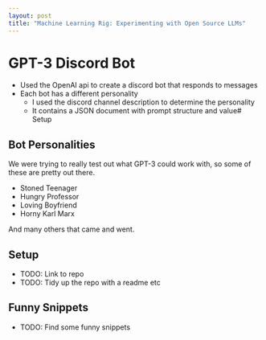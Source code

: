 ```yaml
---
layout: post
title: "Machine Learning Rig: Experimenting with Open Source LLMs"
---
```


# GPT-3 Discord Bot

* Used the OpenAI api to create a discord bot that responds to messages
* Each bot has a different personality
    * I used the discord channel description to determine the personality
    * It contains a JSON document with prompt structure and value# Setup

## Bot Personalities

We were trying to really test out what GPT-3 could work with, so some of these are pretty out there.

* Stoned Teenager
* Hungry Professor
* Loving Boyfriend
* Horny Karl Marx

And many others that came and went.

## Setup

* TODO: Link to repo
* TODO: Tidy up the repo with a readme etc

## Funny Snippets

* TODO: Find some funny snippets
